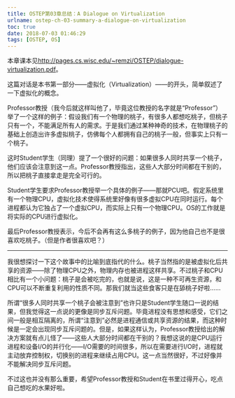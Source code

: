 ```yaml
---
title: OSTEP第03章总结：A Dialogue on Virtualization
urlname: ostep-ch-03-summary-a-dialogue-on-virtualization
toc: true
date: 2018-07-03 01:46:29
tags: [OSTEP, OS]
---
```


本章课本见<http://pages.cs.wisc.edu/~remzi/OSTEP/dialogue-virtualization.pdf>。

这篇对话是本书第一部分——虚拟化（Virtualization）——的开头，简单叙述了一下虚拟化的概念。

Professor教授（我今后就这样叫他了，毕竟这位教授的名字就是“Professor”）举了一个这样的例子：假设我们有一个物理的桃子，有很多人都想吃桃子，但桃子只有一个，不能满足所有人的需求。于是我们通过某种神奇的技术，在物理桃子的基础上创造出许多虚拟桃子，仿佛每个人都拥有自己的桃子一般，但事实上只有一个桃子。

这时Student学生（同理）提了一个很好的问题：如果很多人同时共享一个桃子，他们应该会注意到这一点。Professor教授指出，这些人大部分时间都在干别的，所以把桃子直接拿走是完全可行的。

Student学生要求Professor教授举一个具体的例子——那就PCU吧。假定系统里有一个物理CPU，虚拟化技术使得系统里好像有很多虚拟CPU在同时运行。每个进程都认为它独占了一个虚拟CPU，而实际上只有一个物理CPU。OS的工作就是将实际的CPU进行虚拟化。

最后Professor教授表示，今后不会再有这么多桃子的例子，因为他自己也不是很喜欢吃桃子。（但是作者很喜欢吧？）

---

我很想探讨一下这个故事中的比喻到底指代的什么。桃子当然指的是被虚拟化后共享的资源——除了物理CPU之外，物理内存也被进程这样共享。不过桃子和CPU相比有一个小问题：桃子是会被吃完的，也就是说，这是一种不可再生资源，和CPU可以不断重复利用的性质不同。那我们就当这些食客只是在舔桃子好啦……

所谓“很多人同时共享一个桃子会被注意到”也许只是Student学生随口一说的结果，但我觉得这一点说的更像是同步互斥问题。毕竟进程没有思想和感受，它们之间一般是相互隔离的，所谓“注意到”必然是进程通信或共享资源的结果，而这种时候是一定会出现同步互斥问题的。但是，如果这样认为，Professor教授给出的解决方案就有点儿怪了——这些人大部分时间都在干别的？我想这说的是CPU运行进程和设备I/O的并行化——I/O需要的时间很多，所以在需要进行I/O时，进程就主动放弃控制权，切换别的进程来继续占用CPU。这一点当然很好，不过好像并不能解决同步互斥问题。

不过这也并没有那么重要，希望Professor教授和Student在书里过得开心，吃点自己想吃的水果好啦。
